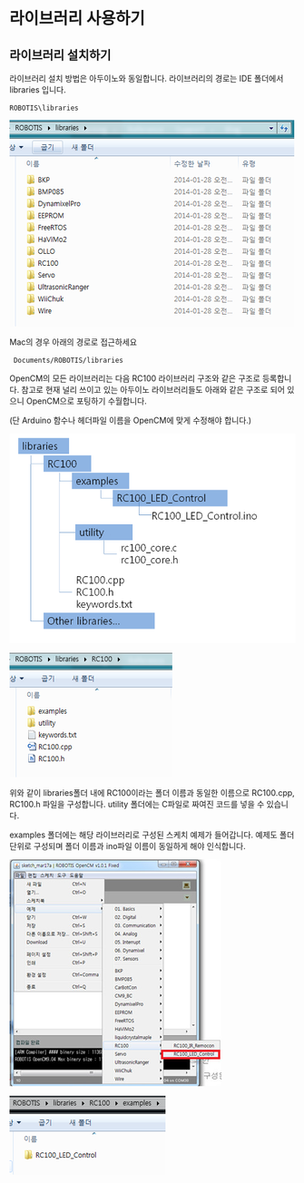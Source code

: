 # 라이브러리 사용하기

## 라이브러리 설치하기

라이브러리 설치 방법은 아두이노와 동일합니다. 라이브러리의 경로는 IDE 폴더에서 libraries 입니다.  
```
ROBOTIS\libraries
```

![img](/assets/images/sw/opencm_ide/opencm9.04lib1.png)

Mac의 경우 아래의 경로로 접근하세요

```
 Documents/ROBOTIS/libraries
```
OpenCM의 모든 라이브러리는 다음 RC100 라이브러리 구조와 같은 구조로 등록합니다. 참고로 현재 널리 쓰이고 있는 아두이노 라이브러리들도 아래와 같은 구조로 되어 있으니 OpenCM으로 포팅하기 수월합니다.

(단 Arduino 함수나 헤더파일 이름을 OpenCM에 맞게 수정해야 합니다.)

![img](/assets/images/sw/opencm_ide/opencm9.04lib2.png)

![img](/assets/images/sw/opencm_ide/opencm9.04lib3.png)

위와 같이 libraries폴더 내에 RC100이라는 폴더 이름과 동일한 이름으로 RC100.cpp, RC100.h 파일을 구성합니다. utility 폴더에는 C파일로 짜여진 코드를 넣을 수 있습니다.

examples 폴더에는 해당 라이브러리로 구성된 스케치 예제가 들어갑니다. 예제도 폴더 단위로 구성되며 폴더 이름과 ino파일 이름이 동일하게 해야 인식합니다.

![img](/assets/images/sw/opencm_ide/opencm9.04lib4.jpg)

![img](/assets/images/sw/opencm_ide/opencm9.04lib5.png)
